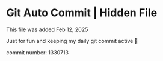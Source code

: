 # Git Auto Commit | Hidden File

This file was added Feb 12, 2025

Just for fun and keeping my daily git commit active 🤪

commit number: 1330713
